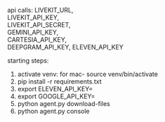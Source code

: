api calls:
LIVEKIT_URL,   
LIVEKIT_API_KEY,   
LIVEKIT_API_SECRET,   
GEMINI_API_KEY,   
CARTESIA_API_KEY,    
DEEPGRAM_API_KEY,
ELEVEN_API_KEY


starting steps:
1. activate venv: for mac- source venv/bin/activate
2. pip install -r requirements.txt
3. export ELEVEN_API_KEY=<your key>
4. export GOOGLE_API_KEY=<your key>
5. python agent.py download-files
6. python agent.py console
